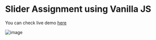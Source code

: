 # Slider Assignment using Vanilla JS
You can check live demo [here](https://mahmoud-alaa1.github.io/DEPI-Assignment-8/)

![image](https://github.com/user-attachments/assets/80912097-ef78-4b05-b4a6-b14cfc8a75b4)
